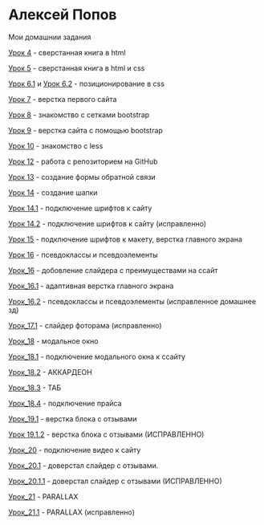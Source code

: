# Алексей Попов
Мои домашнии задания

[Урок 4](https://alekseypopow.github.io/lesson_4/ "Описание") - сверстанная книга в html

[Урок 5](https://alekseypopow.github.io/lesson_5/ "Описание") - сверстанная книга в html и css 

[Урок 6.1](https://alekseypopow.github.io/lesson_6/project/ "Описание") и [Урок 6.2](https://alekseypopow.github.io/lesson_6/projekt-box/ "Описание") - позиционирование в css 

[Урок 7](https://alekseypopow.github.io/lesson_7/ "Описание") - верстка первого сайта 

[Урок 8](https://alekseypopow.github.io/lesson_8/ "Описание") - знакомство с сетками  bootstrap

[Урок 9](https://alekseypopow.github.io/lesson_9/ "Описание") - верстка сайта с помощью bootstrap

[Урок 10](https://alekseypopow.github.io/lesson_10/ "Описание") - знакомство с less 

[Урок 12](https://github.com/alekseyPopow/alekseyPopow.github.io "Описание") - работа с репозиторием на GitHub

[Урок 13](https://alekseypopow.github.io/lesson_13/) - создание формы обратной связи

[Урок 14](https://alekseypopow.github.io/lesson_14/) - создание шапки

[Урок 14.1](https://alekseypopow.github.io/lesson_14.1/) - подключение шрифтов к сайту

[Урок 14.2](https://alekseypopow.github.io/lesson_14.2/) - подключение шрифтов к сайту (исправленно)

[Урок 15](https://alekseypopow.github.io/lesson_15/) - подключение шрифтов к макету, верстка главного экрана

[Урок 16](https://alekseypopow.github.io/lesson_16/) - псевдоклассы и псевдоэлементы

[Урок_16](https://alekseypopow.github.io/lesson_16/) - добовление слайдера с преимуществами на ссайт

[Урок_16.1](https://alekseypopow.github.io/lesson_16.1/) - адаптивная верстка главного экрана     

[Урок_16.2](https://alekseypopow.github.io/lesson_16.2/) - псевдоклассы и псевдоэлементы (исправленное домашнее зд)

[Урок_17.1](https://alekseypopow.github.io/lesson_17.1/) - слайдер фоторама (исправленно)

[Урок_18](https://alekseypopow.github.io/lesson_18/inrex.html) - модальное окно

[Урок_18.1](https://alekseypopow.github.io/lesson_18.1/) - подключение модального окна к ссайту

[Урок_18.2](https://alekseypopow.github.io/lesson_18.2/src/) - АККАРДЕОН

[Урок_18.3](https://alekseypopow.github.io/lesson_18.3/src/) - ТАБ

[Урок_18.4](https://alekseypopow.github.io/lesson_18.4/) - подключение прайса

[Урок_19.1](https://alekseypopow.github.io/lesson_19.1/) - верстка блока с отзывами 

[Урок 19.1.2](https://alekseypopow.github.io/lesson_19.1.2/) - верстка блока с отзывами (ИСПРАВЛЕННО)

[Урок_20](https://alekseypopow.github.io/lesson_20/) - подключение видео к сайту

[Урок_20.1](https://alekseypopow.github.io/lesson_20.1/) - доверстал слайдер с отзывами.

[Урок_20.1.1](https://alekseypopow.github.io/lesson_20.1.1/) - доверстал слайдер с отзывами (ИСПРАВЛЕННО)

[Урок_21](https://alekseypopow.github.io/lesson_21/parallax/) - PARALLAX

[Урок_21.1](https://alekseypopow.github.io/lesson_21.1/) - PARALLAX (исправленно)
